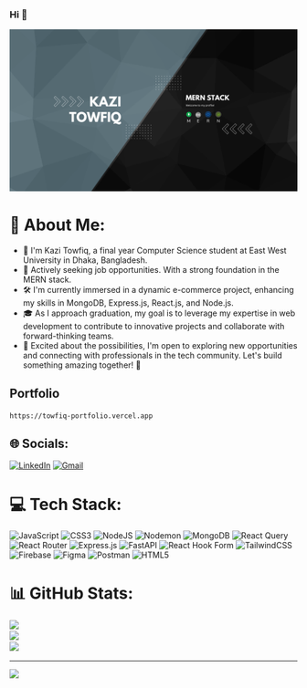 ### Hi 👋

![Banner Image](https://raw.githubusercontent.com/ornob90/ornob90/main/Blue%20And%20White%20Modern%20Minimal%20Business%20Channel%20Youtube%20Banner.png)


# 💫 About Me:
- 👋 I'm Kazi Towfiq, a final year Computer Science student at East West University in Dhaka, Bangladesh.
- 🚀 Actively seeking job opportunities. With a strong foundation in the MERN stack.
- 🛠️ I'm currently immersed in a dynamic e-commerce project, enhancing my skills in MongoDB, Express.js, React.js, and Node.js. 
- 🎓 As I approach graduation, my goal is to leverage my expertise in web development to contribute to innovative projects and collaborate with forward-thinking teams. 
- 🌟 Excited about the possibilities, I'm open to exploring new opportunities and connecting with professionals in the tech community. Let's build something amazing together! 🚀


## Portfolio
```
https://towfiq-portfolio.vercel.app
```

## 🌐 Socials:
[![LinkedIn](https://img.shields.io/badge/linkedin-%230077B5.svg?style=for-the-badge&logo=linkedin&logoColor=white)](https://linkedin.com/in/kazi-towfiq-7b0a08266)  [![Gmail](https://img.shields.io/badge/Gmail-D14836?style=for-the-badge&logo=gmail&logoColor=white)](mailto:kazitowfiq58@gmail.com)




# 💻 Tech Stack:
![JavaScript](https://img.shields.io/badge/javascript-%23323330.svg?style=for-the-badge&logo=javascript&logoColor=%23F7DF1E) ![CSS3](https://img.shields.io/badge/css3-%231572B6.svg?style=for-the-badge&logo=css3&logoColor=white) ![NodeJS](https://img.shields.io/badge/node.js-6DA55F?style=for-the-badge&logo=node.js&logoColor=white) ![Nodemon](https://img.shields.io/badge/NODEMON-%23323330.svg?style=for-the-badge&logo=nodemon&logoColor=%BBDEAD) ![MongoDB](https://img.shields.io/badge/MongoDB-%234ea94b.svg?style=for-the-badge&logo=mongodb&logoColor=white) ![React Query](https://img.shields.io/badge/-React%20Query-FF4154?style=for-the-badge&logo=react%20query&logoColor=white) ![React Router](https://img.shields.io/badge/React_Router-CA4245?style=for-the-badge&logo=react-router&logoColor=white) ![Express.js](https://img.shields.io/badge/express.js-%23404d59.svg?style=for-the-badge&logo=express&logoColor=%2361DAFB) ![FastAPI](https://img.shields.io/badge/FastAPI-005571?style=for-the-badge&logo=fastapi) ![React Hook Form](https://img.shields.io/badge/React%20Hook%20Form-%23EC5990.svg?style=for-the-badge&logo=reacthookform&logoColor=white) ![TailwindCSS](https://img.shields.io/badge/tailwindcss-%2338B2AC.svg?style=for-the-badge&logo=tailwind-css&logoColor=white) ![Firebase](https://img.shields.io/badge/Firebase-039BE5?style=for-the-badge&logo=Firebase&logoColor=white) ![Figma](https://img.shields.io/badge/figma-%23F24E1E.svg?style=for-the-badge&logo=figma&logoColor=white) ![Postman](https://img.shields.io/badge/Postman-FF6C37?style=for-the-badge&logo=postman&logoColor=white) ![HTML5](https://img.shields.io/badge/html5-%23E34F26.svg?style=for-the-badge&logo=html5&logoColor=white)
# 📊 GitHub Stats:
![](https://github-readme-stats.vercel.app/api?username=ornob90&theme=tokyonight&hide_border=false&include_all_commits=false&count_private=true)<br/>
![](https://github-readme-streak-stats.herokuapp.com/?user=ornob90&theme=tokyonight&hide_border=false)<br/>
![](https://github-readme-stats.vercel.app/api/top-langs/?username=ornob90&theme=tokyonight&hide_border=false&include_all_commits=false&count_private=true&layout=compact)

---
[![](https://visitcount.itsvg.in/api?id=ornob90&icon=2&color=1)](https://visitcount.itsvg.in)

<!-- Proudly created with GPRM ( https://gprm.itsvg.in ) -->
<!-- Proudly created with GPRM ( https://gprm.itsvg.in ) -->


<!--
**ornob90/ornob90** is a ✨ _special_ ✨ repository because its `README.md` (this file) appears on your GitHub profile.

Here are some ideas to get you started:
![LinkedIn](https://img.shields.io/badge/LinkedIn-%230077B5.svg?logo=linkedin&logoColor=white)
- 🔭 I’m currently working on ...
- 🌱 I’m currently learning ...
- 👯 I’m looking to collaborate on ...
- 🤔 I’m looking for help with ...
- 💬 Ask me about ...
- 📫 How to reach me: ...
- 😄 Pronouns: ...
- ⚡ Fun fact: ...
-->
